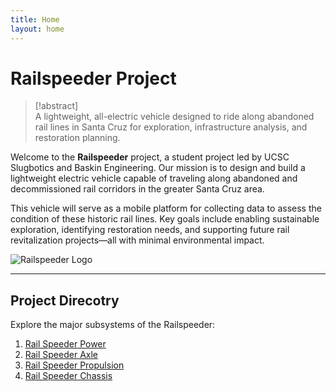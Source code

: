 ```yaml
---
title: Home
layout: home
---
```


# Railspeeder Project

> [!abstract]  
> A lightweight, all-electric vehicle designed to ride along abandoned rail lines in Santa Cruz for exploration, infrastructure analysis, and restoration planning.

Welcome to the **Railspeeder** project, a student project led by UCSC Slugbotics and Baskin Engineering. Our  mission is to design and build a lightweight electric vehicle capable of traveling along abandoned and decommissioned rail corridors in the greater Santa Cruz area.

This vehicle will serve as a mobile platform for collecting data to assess the condition of these historic rail lines. Key goals include enabling sustainable exploration, identifying restoration needs, and supporting future rail revitalization projects—all with minimal environmental impact.

![Railspeeder Logo](RailSpeeder_logo.png)

---

## Project Direcotry

Explore the major subsystems of the Railspeeder:

1. [Rail Speeder Power](Rail-Speeder-Power)
2. [Rail Speeder Axle](Rail-Speeder-Axle)
3. [Rail Speeder Propulsion](Rail-Speeder-Propulsion)
4. [Rail Speeder Chassis](Rail-Speeder-Chassis)
